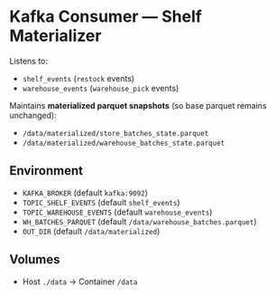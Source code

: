 # Kafka Consumer — Shelf Materializer

Listens to:
- `shelf_events` (`restock` events)
- `warehouse_events` (`warehouse_pick` events)

Maintains **materialized parquet snapshots** (so base parquet remains unchanged):
- `/data/materialized/store_batches_state.parquet`
- `/data/materialized/warehouse_batches_state.parquet`

## Environment
- `KAFKA_BROKER` (default `kafka:9092`)
- `TOPIC_SHELF_EVENTS` (default `shelf_events`)
- `TOPIC_WAREHOUSE_EVENTS` (default `warehouse_events`)
- `WH_BATCHES_PARQUET` (default `/data/warehouse_batches.parquet`)
- `OUT_DIR` (default `/data/materialized`)

## Volumes
- Host `./data` → Container `/data`

